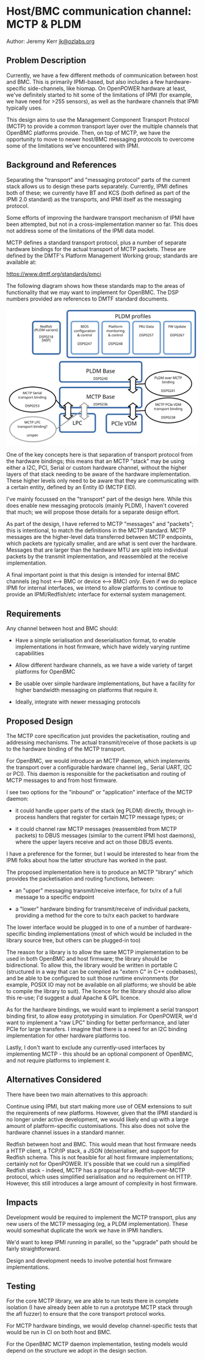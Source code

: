 # Host/BMC communication channel: MCTP & PLDM

Author: Jeremy Kerr <jk@ozlabs.org> <jk>

## Problem Description

Currently, we have a few different methods of communication between host
and BMC. This is primarily IPMI-based, but also includes a few
hardware-specific side-channels, like hiomap. On OpenPOWER hardware at
least, we've definitely started to hit some of the limitations of IPMI
(for example, we have need for >255 sensors), as well as the hardware
channels that IPMI typically uses.

This design aims to use the Management Component Transport Protocol
(MCTP) to provide a common transport layer over the multiple channels
that OpenBMC platforms provide. Then, on top of MCTP, we have the
opportunity to move to newer host/BMC messaging protocols to overcome
some of the limitations we've encountered with IPMI.

## Background and References

Separating the "transport" and "messaging protocol" parts of the current
stack allows us to design these parts separately. Currently, IPMI
defines both of these; we currently have BT and KCS (both defined as
part of the IPMI 2.0 standard) as the transports, and IPMI itself as the
messaging protocol.

Some efforts of improving the hardware transport mechanism of IPMI have
been attempted, but not in a cross-implementation manner so far. This
does not address some of the limitations of the IPMI data model.

MCTP defines a standard transport protocol, plus a number of separate
hardware bindings for the actual transport of MCTP packets. These are
defined by the DMTF's Platform Management Working group; standards are
available at:

  https://www.dmtf.org/standards/pmci

The following diagram shows how these standards map to the areas of
functionality that we may want to implement for OpenBMC. The DSP numbers
provided are references to DMTF standard documents.

![](mctp-standards.svg)

One of the key concepts here is that separation of transport protocol
from the hardware bindings; this means that an MCTP "stack" may be using
either a I2C, PCI, Serial or custom hardware channel, without the higher
layers of that stack needing to be aware of the hardware implementation.
These higher levels only need to be aware that they are communicating
with a certain entity, defined by an Entity ID (MCTP EID).

I've mainly focussed on the "transport" part of the design here. While
this does enable new messaging protocols (mainly PLDM), I haven't
covered that much; we will propose those details for a separate design
effort.

As part of the design, I have referred to MCTP "messages" and "packets";
this is intentional, to match the definitions in the MCTP standard. MCTP
messages are the higher-level data transferred between MCTP endpoints,
which packets are typically smaller, and are what is sent over the
hardware. Messages that are larger than the hardware MTU are split into
individual packets by the transmit implementation, and reassembled at
the receive implementation.

A final important point is that this design is intended for internal BMC
channels (eg host <--> BMC or device <--> BMC) *only*. Even if we do
replace IPMI for internal interfaces, we intend to allow platforms to
continue to provide an IPMI/Redfish/etc interface for external system
management.

## Requirements

Any channel between host and BMC should:

 - Have a simple serialisation and deserialisation format, to enable
   implementations in host firmware, which have widely varying runtime
   capabilities

 - Allow different hardware channels, as we have a wide variety of
   target platforms for OpenBMC

 - Be usable over simple hardware implementations, but have a facility
   for higher bandwidth messaging on platforms that require it.

 - Ideally, integrate with newer messaging protocols

## Proposed Design

The MCTP core specification just provides the packetisation, routing and
addressing mechanisms. The actual transmit/receive of those packets is
up to the hardware binding of the MCTP transport.

For OpenBMC, we would introduce an MCTP daemon, which implements the
transport over a configurable hardware channel (eg., Serial UART, I2C or
PCI). This daemon is responsible for the packetisation and routing of
MCTP messages to and from host firmware.

I see two options for the "inbound" or "application" interface of the
MCTP daemon:

 - it could handle upper parts of the stack (eg PLDM) directly, through
   in-process handlers that register for certain MCTP message types; or

 - it could channel raw MCTP messages (reassembled from MCTP packets) to
   DBUS messages (similar to the current IPMI host daemons), where the
   upper layers receive and act on those DBUS events.

I have a preference for the former, but I would be interested to hear
from the IPMI folks about how the latter structure has worked in the
past.

The proposed implementation here is to produce an MCTP "library" which
provides the packetisation and routing functions, between:

 - an "upper" messaging transmit/receive interface, for tx/rx of a full
   message to a specific endpoint

 - a "lower" hardware binding for transmit/receive of individual
   packets, providing a method for the core to tx/rx each packet to
   hardware

The lower interface would be plugged in to one of a number of
hardware-specific binding implementations (most of which would be
included in the library source tree, but others can be plugged-in too)

The reason for a library is to allow the same MCTP implementation to be
used in both OpenBMC and host firmware; the library should be
bidirectional. To allow this, the library would be written in portable C
(structured in a way that can be compiled as "extern C" in C++
codebases), and be able to be configured to suit those runtime
environments (for example, POSIX IO may not be available on all
platforms; we should be able to compile the library to suit). The
licence for the library should also allow this re-use; I'd suggest a
dual Apache & GPL licence.

As for the hardware bindings, we would want to implement a serial
transport binding first, to allow easy prototyping in simulation. For
OpenPOWER, we'd want to implement a "raw LPC" binding for better
performance, and later PCIe for large transfers. I imagine that there is
a need for an I2C binding implementation for other hardware platforms
too.

Lastly, I don't want to exclude any currently-used interfaces by
implementing MCTP - this should be an optional component of OpenBMC, and
not require platforms to implement it.

## Alternatives Considered

There have been two main alternatives to this approach:

Continue using IPMI, but start making more use of OEM extensions to
suit the requirements of new platforms. However, given that the IPMI
standard is no longer under active development, we would likely end up
with a large amount of platform-specific customisations. This also does
not solve the hardware channel issues in a standard manner.

Redfish between host and BMC. This would mean that host firmware needs a
HTTP client, a TCP/IP stack, a JSON (de)serialiser, and support for
Redfish schema. This is not feasible for all host firmware
implementations; certainly not for OpenPOWER. It's possible that we
could run a simplified Redfish stack - indeed, MCTP has a proposal for a
Redfish-over-MCTP protocol, which uses simplified serialisation and no
requirement on HTTP. However, this still introduces a large amount of
complexity in host firmware.

## Impacts

Development would be required to implement the MCTP transport, plus any
new users of the MCTP messaging (eg, a PLDM implementation). These would
somewhat duplicate the work we have in IPMI handlers.

We'd want to keep IPMI running in parallel, so the "upgrade" path should
be fairly straightforward.

Design and development needs to involve potential host firmware
implementations.

## Testing

For the core MCTP library, we are able to run tests there in complete
isolation (I have already been able to run a prototype MCTP stack
through the afl fuzzer) to ensure that the core transport protocol
works.

For MCTP hardware bindings, we would develop channel-specific tests that
would be run in CI on both host and BMC.

For the OpenBMC MCTP daemon implementation, testing models would depend
on the structure we adopt in the design section.
